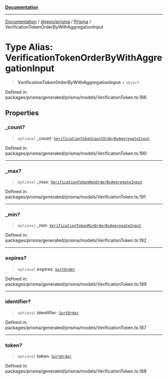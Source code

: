 [**Documentation**](../../../../../README.md)

***

[Documentation](../../../../../README.md) / [@repo/prisma](../../../README.md) / [Prisma](../README.md) / VerificationTokenOrderByWithAggregationInput

# Type Alias: VerificationTokenOrderByWithAggregationInput

> **VerificationTokenOrderByWithAggregationInput** = `object`

Defined in: packages/prisma/generated/prisma/models/VerificationToken.ts:186

## Properties

### \_count?

> `optional` **\_count**: [`VerificationTokenCountOrderByAggregateInput`](VerificationTokenCountOrderByAggregateInput.md)

Defined in: packages/prisma/generated/prisma/models/VerificationToken.ts:190

***

### \_max?

> `optional` **\_max**: [`VerificationTokenMaxOrderByAggregateInput`](VerificationTokenMaxOrderByAggregateInput.md)

Defined in: packages/prisma/generated/prisma/models/VerificationToken.ts:191

***

### \_min?

> `optional` **\_min**: [`VerificationTokenMinOrderByAggregateInput`](VerificationTokenMinOrderByAggregateInput.md)

Defined in: packages/prisma/generated/prisma/models/VerificationToken.ts:192

***

### expires?

> `optional` **expires**: [`SortOrder`](SortOrder.md)

Defined in: packages/prisma/generated/prisma/models/VerificationToken.ts:189

***

### identifier?

> `optional` **identifier**: [`SortOrder`](SortOrder.md)

Defined in: packages/prisma/generated/prisma/models/VerificationToken.ts:187

***

### token?

> `optional` **token**: [`SortOrder`](SortOrder.md)

Defined in: packages/prisma/generated/prisma/models/VerificationToken.ts:188
